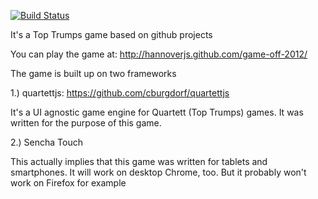 [![Build Status](https://api.travis-ci.org/cburgdorf/octotett.png?branch=master)](https://travis-ci.org/cburgdorf/octotett)

It's a Top Trumps game based on github projects

You can play the game at: http://hannoverjs.github.com/game-off-2012/

The game is built up on two frameworks

1.) quartettjs: https://github.com/cburgdorf/quartettjs

It's a UI agnostic game engine for Quartett (Top Trumps) games.
It was written for the purpose of this game.

2.) Sencha Touch

This actually implies that this game was written for tablets and
smartphones. It will work on desktop Chrome, too. But it
probably won't work on Firefox for example


